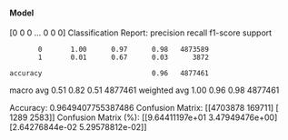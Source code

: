 #### Model
[0 0 0 ... 0 0 0]
Classification Report:
              precision    recall  f1-score   support

           0       1.00      0.97      0.98   4873589
           1       0.01      0.67      0.03      3872

    accuracy                           0.96   4877461
   macro avg       0.51      0.82      0.51   4877461
weighted avg       1.00      0.96      0.98   4877461

Accuracy: 0.9649407755387486
Confusion Matrix:
[[4703878  169711]
 [   1289    2583]]
Confusion Matrix (%):
[[9.64411197e+01 3.47949476e+00]
 [2.64276844e-02 5.29578812e-02]]
